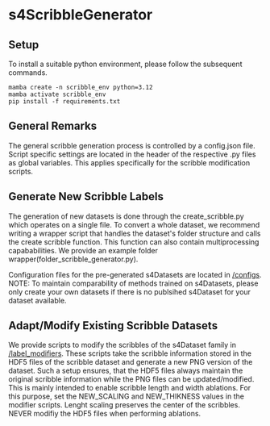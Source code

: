 # s4ScribbleGenerator
## Setup
To install a suitable python environment, please follow the subsequent commands.

    mamba create -n scribble_env python=3.12
    mamba activate scribble_env
    pip install -f requirements.txt


## General Remarks
The general scribble generation process is controlled by a config.json file. Script specific settings are located in the header of the respective .py files as global variables. This applies specifically for the scribble modification scripts.

## Generate New Scribble Labels
The generation of new datasets is done through the create_scribble.py which operates on a single file. To convert a whole dataset, we recommend writing a wrapper script that handles the dataset's folder structure and calls the create scribble function. This function can also contain multiprocessing capababilities. We provide an example folder wrapper(folder_scribble_generator.py).

Configuration files for the pre-generated s4Datasets are located in [/configs](./configs/). NOTE: To maintain comparability of methods trained on s4Datasets, please only create your own datasets if there is no publsihed s4Dataset for your dataset available.

## Adapt/Modify Existing Scribble Datasets
We provide scripts to modify the scribbles of the s4Dataset family in [/label_modifiers](./label_modifiers/). These scripts take the scribble information stored in the HDF5 files of the scribble dataset and generate a new PNG version of the dataset. Such a setup ensures, that the HDF5 files always maintain the original scribble information while the PNG files can be updated/modified. This is mainly intended to enable scribble length and width ablations. For this purpose, set the NEW_SCALING and NEW_THIKNESS values in the modifier scripts. Lenght scaling preserves the center of the scribbles. NEVER modifiy the HDF5 files when performing ablations.
